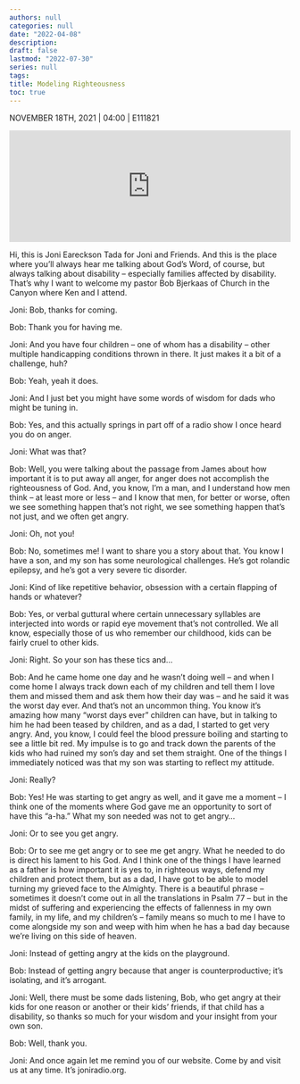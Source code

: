 ```yaml
---
authors: null
categories: null
date: "2022-04-08"
description: 
draft: false
lastmod: "2022-07-30"
series: null
tags: 
title: Modeling Righteousness
toc: true
---
```

NOVEMBER 18TH, 2021 | 04:00 | E111821


<!--more-->
<iframe height="200px" width="100%" frameborder="no" scrolling="no" seamless src="https://player.simplecast.com/09f21960-4797-4629-8434-644f37374234?dark=false"></iframe>

Hi, this is Joni Eareckson Tada for Joni and Friends. And this is the place where you’ll always hear me talking about God’s Word, of course, but always talking about disability – especially families affected by disability. That’s why I want to welcome my pastor Bob Bjerkaas of Church in the Canyon where Ken and I attend. 

Joni: Bob, thanks for coming.

Bob: Thank you for having me.

Joni: And you have four children – one of whom has a disability – other multiple handicapping conditions thrown in there. It just makes it a bit of a challenge, huh?     

Bob: Yeah, yeah it does. 

Joni: And I just bet you might have some words of wisdom for dads who might be tuning in.

Bob: Yes, and this actually springs in part off of a radio show I once heard you do on anger.

Joni: What was that?

Bob: Well, you were talking about the passage from James about how important it is to put away all anger, for anger does not accomplish the righteousness of God. And, you know, I’m a man, and I understand how men think – at least more or less – and I know that men, for better or worse, often we see something happen that’s not right, we see something happen that’s not just, and we often get angry.

Joni: Oh, not you!

Bob: No, sometimes me! I want to share you a story about that. You know I have a son, and my son has some neurological challenges. He’s got rolandic epilepsy, and he’s got a very severe tic disorder.

Joni: Kind of like repetitive behavior, obsession with a certain flapping of hands or whatever?

Bob: Yes, or verbal guttural where certain unnecessary syllables are interjected into words or rapid eye movement that’s not controlled. We all know, especially those of us who remember our childhood, kids can be fairly cruel to other kids. 

Joni: Right. So your son has these tics and…

Bob: And he came home one day and he wasn’t doing well – and when I come home I always track down each of my children and tell them I love them and missed them and ask them how their day was – and he said it was the worst day ever. And that’s not an uncommon thing. You know it’s amazing how many “worst days ever” children can have, but in talking to him he had been teased by children, and as a dad, I started to get very angry. And, you know, I could feel the blood pressure boiling and starting to see a little bit red. My impulse is to go and track down the parents of the kids who had ruined my son’s day and set them straight. One of the things I immediately noticed was that my son was starting to reflect my attitude.

Joni: Really?

Bob: Yes! He was starting to get angry as well, and it gave me a moment – I think one of the moments where God gave me an opportunity to sort of have this “a-ha.” What my son needed was not to get angry…

Joni: Or to see you get angry.

Bob: Or to see me get angry or to see me get angry. What he needed to do is direct his lament to his God. And I think one of the things I have learned as a father is how important it is yes to, in righteous ways, defend my children and protect them, but as a dad, I have got to be able to model turning my grieved face to the Almighty. There is a beautiful phrase – sometimes it doesn’t come out in all the translations in Psalm 77 – but in the midst of suffering and experiencing the effects of fallenness in my own family, in my life, and my children’s – family means so much to me I have to come alongside my son and weep with him when he has a bad day because we’re living on this side of heaven.

Joni: Instead of getting angry at the kids on the playground.

Bob: Instead of getting angry because that anger is counterproductive; it’s isolating, and it’s arrogant.

Joni: Well, there must be some dads listening, Bob, who get angry at their kids for one reason or another or their kids’ friends, if that child has a disability, so thanks so much for your wisdom and your insight from your own son.

Bob: Well, thank you.

Joni: And once again let me remind you of our website. Come by and visit us at any time. It’s joniradio.org.    
